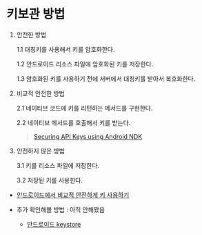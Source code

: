 # 키보관 방법

1. 안전한 방법 

    1.1 대칭키를 사용해서 키를 암호화한다.

    1.2 안드로이드 리소스 파일에 암호화된 키를 저장한다.

    1.3 암호화된 키를 사용하기 전에 서버에서 대칭키를 받아서 복호화한다.

2. 비교적 안전한 방법

    2.1 네이티브 코드에 키를 리턴하는 메서드를 구현한다.

    2.2 네이티브 메서드를 호출해서 키를 받는다.
    
    > [Securing API Keys using Android NDK](https://medium.com/@abhi007tyagi/storing-api-keys-using-android-ndk-6abb0adcadad)

3. 안전하지 않은 방법

    3.1 키를 리소스 파일에 저장한다.

    3.2 저장된 키를 사용한다.

* [안드로이드에서 비교적 안전하게 키 사용하기](http://sjava.net/2017/07/%EC%95%88%EB%93%9C%EB%A1%9C%EC%9D%B4%EB%93%9C%EC%97%90%EC%84%9C-%EB%B9%84%EA%B5%90%EC%A0%81-%EC%95%88%EC%A0%84%ED%95%98%EA%B2%8C-%ED%82%A4-%EC%82%AC%EC%9A%A9%ED%95%98%EA%B8%B0/)


* 추가 확인해볼 방법 : 아직 안해봤음
    * [안드로이드 keystore](https://developer.android.com/training/articles/keystore?hl=ko)